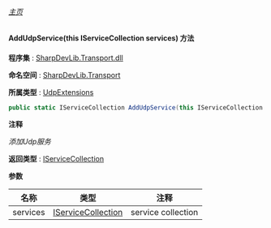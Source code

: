 ###### [主页](./Index.md "主页")

#### AddUdpService(this IServiceCollection services) 方法

**程序集** : [SharpDevLib.Transport.dll](./SharpDevLib.Transport.assembly.md "SharpDevLib.Transport.dll")

**命名空间** : [SharpDevLib.Transport](./SharpDevLib.Transport.namespace.md "SharpDevLib.Transport")

**所属类型** : [UdpExtensions](./SharpDevLib.Transport.UdpExtensions.md "UdpExtensions")

``` csharp
public static IServiceCollection AddUdpService(this IServiceCollection services)
```

**注释**

*添加Udp服务*



**返回类型** : [IServiceCollection](https://learn.microsoft.com/en-us/dotnet/api/microsoft.extensions.dependencyinjection.iservicecollection "IServiceCollection")


**参数**

|名称|类型|注释|
|---|---|---|
|services|[IServiceCollection](https://learn.microsoft.com/en-us/dotnet/api/microsoft.extensions.dependencyinjection.iservicecollection "IServiceCollection")|service collection|


